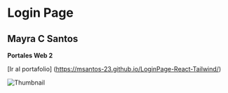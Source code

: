 # Login Page
## Mayra C Santos
**Portales Web 2**

[Ir al portafolio]
(https://msantos-23.github.io/LoginPage-React-Tailwind/)

![Thumbnail](https://mayra304186554.files.wordpress.com/2021/03/oasismakeup.png)
